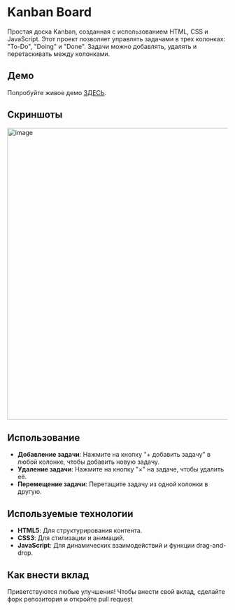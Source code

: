 # Kanban Board

Простая доска Kanban, созданная с использованием HTML, CSS и JavaScript. Этот проект позволяет управлять задачами в трех колонках: "To-Do", "Doing" и "Done". Задачи можно добавлять, удалять и перетаскивать между колонками.

## Демо

Попробуйте живое демо [ЗДЕСЬ](https://sedyy.github.io/to-do-list/).

## Скриншоты
<img width="1245" height="667" alt="image" src="https://github.com/user-attachments/assets/0a71af7a-a98a-47f8-bfcf-6603dab7252a" />

## Использование

- **Добавление задачи**: Нажмите на кнопку "+ добавить задачу" в любой колонке, чтобы добавить новую задачу.
- **Удаление задачи**: Нажмите на кнопку "×" на задаче, чтобы удалить её.
- **Перемещение задачи**: Перетащите задачу из одной колонки в другую.

## Используемые технологии

- **HTML5**: Для структурирования контента.
- **CSS3**: Для стилизации и анимаций.
- **JavaScript**: Для динамических взаимодействий и функции drag-and-drop.

## Как внести вклад

Приветствуются любые улучшения! Чтобы внести свой вклад, сделайте форк репозитория и откройте pull request
